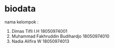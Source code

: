 # biodata

nama kelompok : 
1. Dimas Tifli I.H 18050974001
2. Muhammad Fakhruddin Budihardjo 18050974010
3. Nadia Alifira W 18050974013
